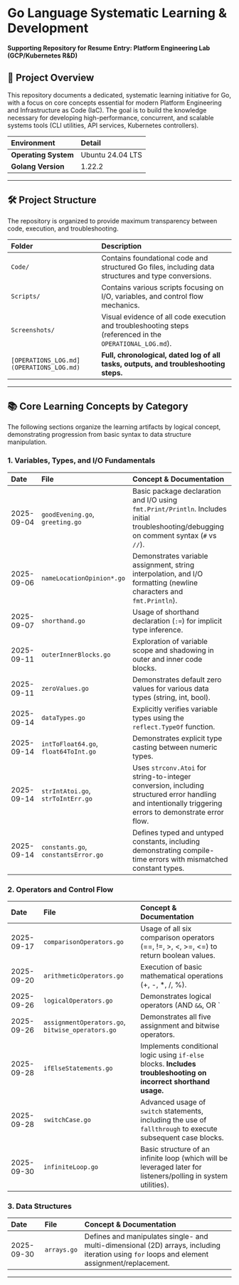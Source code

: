 # Go Language Systematic Learning & Development

**Supporting Repository for Resume Entry: Platform Engineering Lab (GCP/Kubernetes R&D)**

## 🚀 Project Overview

This repository documents a dedicated, systematic learning initiative for Go, with a focus on core concepts essential for modern Platform Engineering and Infrastructure as Code (IaC). The goal is to build the knowledge necessary for developing high-performance, concurrent, and scalable systems tools (CLI utilities, API services, Kubernetes controllers).

| Environment | Detail |
| :--- | :--- |
| **Operating System** | Ubuntu 24.04 LTS |
| **Golang Version** | 1.22.2 |

---

## 🛠 Project Structure

The repository is organized to provide maximum transparency between code, execution, and troubleshooting.

| Folder | Description |
| :--- | :--- |
| `Code/` | Contains foundational code and structured Go files, including data structures and type conversions. |
| `Scripts/` | Contains various scripts focusing on I/O, variables, and control flow mechanics. |
| `Screenshots/` | Visual evidence of all code execution and troubleshooting steps (referenced in the `OPERATIONAL_LOG.md`). |
| `[OPERATIONS_LOG.md](OPERATIONS_LOG.md)` | **Full, chronological, dated log of all tasks, outputs, and troubleshooting steps.** 

---

## 📚 Core Learning Concepts by Category

The following sections organize the learning artifacts by logical concept, demonstrating progression from basic syntax to data structure manipulation.

### 1. Variables, Types, and I/O Fundamentals

| Date | File | Concept & Documentation |
| :--- | :--- | :--- |
| 2025-09-04 | `goodEvening.go`, `greeting.go` | Basic package declaration and I/O using `fmt.Print/Println`. Includes initial troubleshooting/debugging on comment syntax (`#` vs `//`). |
| 2025-09-06 | `nameLocationOpinion*.go` | Demonstrates variable assignment, string interpolation, and I/O formatting (newline characters and `fmt.Println`). |
| 2025-09-07 | `shorthand.go` | Usage of shorthand declaration (`:=`) for implicit type inference. |
| 2025-09-11 | `outerInnerBlocks.go` | Exploration of variable scope and shadowing in outer and inner code blocks. |
| 2025-09-11 | `zeroValues.go` | Demonstrates default zero values for various data types (string, int, bool). |
| 2025-09-14 | `dataTypes.go` | Explicitly verifies variable types using the `reflect.TypeOf` function. |
| 2025-09-14 | `intToFloat64.go`, `float64ToInt.go` | Demonstrates explicit type casting between numeric types. |
| 2025-09-14 | `strIntAtoi.go`, `strToIntErr.go` | Uses `strconv.Atoi` for string-to-integer conversion, including structured error handling and intentionally triggering errors to demonstrate error flow. |
| 2025-09-14 | `constants.go`, `constantsError.go` | Defines typed and untyped constants, including demonstrating compile-time errors with mismatched constant types. |

### 2. Operators and Control Flow

| Date | File | Concept & Documentation |
| :--- | :--- | :--- |
| 2025-09-17 | `comparisonOperators.go` | Usage of all six comparison operators (==, !=, >, <, >=, <=) to return boolean values. |
| 2025-09-20 | `arithmeticOperators.go` | Execution of basic mathematical operations (+, -, *, /, %). |
| 2025-09-26 | `logicalOperators.go` | Demonstrates logical operators (AND `&&`, OR `||`, NOT `!`) in conditional contexts. |
| 2025-09-26 | `assignmentOperators.go`, `bitwise_operators.go` | Demonstrates all five assignment and bitwise operators. |
| 2025-09-28 | `ifElseStatements.go` | Implements conditional logic using `if-else` blocks. **Includes troubleshooting on incorrect shorthand usage.** |
| 2025-09-28 | `switchCase.go` | Advanced usage of `switch` statements, including the use of `fallthrough` to execute subsequent case blocks. |
| 2025-09-30 | `infiniteLoop.go` | Basic structure of an infinite loop (which will be leveraged later for listeners/polling in system utilities). |

### 3. Data Structures

| Date | File | Concept & Documentation |
| :--- | :--- | :--- |
| 2025-09-30 | `arrays.go` | Defines and manipulates single- and multi-dimensional (2D) arrays, including iteration using `for` loops and element assignment/replacement. |

---
